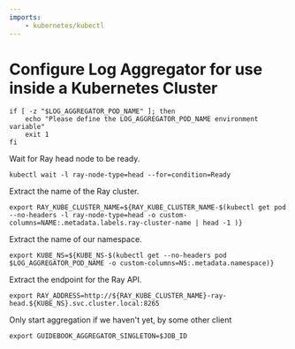 ```yaml
---
imports:
    - kubernetes/kubectl
---
```


# Configure Log Aggregator for use inside a Kubernetes Cluster

```shell
if [ -z "$LOG_AGGREGATOR_POD_NAME" ]; then
    echo "Please define the LOG_AGGREGATOR_POD_NAME environment variable"
    exit 1
fi
```

Wait for Ray head node to be ready.
```shell
kubectl wait -l ray-node-type=head --for=condition=Ready
```

Extract the name of the Ray cluster.
```shell
export RAY_KUBE_CLUSTER_NAME=${RAY_KUBE_CLUSTER_NAME-$(kubectl get pod --no-headers -l ray-node-type=head -o custom-columns=NAME:.metadata.labels.ray-cluster-name | head -1 )}
```

Extract the name of our namespace.
```shell
export KUBE_NS=${KUBE_NS-$(kubectl get --no-headers pod $LOG_AGGREGATOR_POD_NAME -o custom-columns=NS:.metadata.namespace)}
```

Extract the endpoint for the Ray API.
```shell
export RAY_ADDRESS=http://${RAY_KUBE_CLUSTER_NAME}-ray-head.${KUBE_NS}.svc.cluster.local:8265
```

Only start aggregation if we haven't yet, by some other client
```shell
export GUIDEBOOK_AGGREGATOR_SINGLETON=$JOB_ID
```
